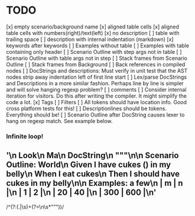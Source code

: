 # TODO

[x] empty scenario/background name
[x] aligned table cells
[x] aligned table cells with numbers(right)/text(left)
[x] no description
[ ] table with trailing space
[ ] description with internal indentation (markdown)
[x] keywords after keywords
[ ] Examples without table
[ ] Examples with table containing only header
[ ] Scenario Outline with step args not in table
[ ] Scenario Outline with table args not in step
[ ] Stack frames from Scenario Outline
[ ] Stack frames from Background
[ ] Back references in compiled nodes
[ ] DocStrings and descriptions: Must verify in unit test that the AST nodes strip away indentation left of first line start
[ ] Lex/parse DocStrings and Descriptions in a more similar fashion. Perhaps line by line is simpler and will solve hanging regexp problem?
[ ] comments
[ ] Consider internal iteration for visitors. Do this after writing the compiler. It might simplify the code a lot.
[x] Tags
[ ] Filters
[ ] All tokens should have location info. Good cross platform tests for this!
[ ] Descriptionlines should be tokens. Everything should be!
[ ] Scenario Outline after DocString causes lexer to hang on regexp match. See example below.


### Infinite loop!
'\n      Look\n      Ma\n      DocString\n      """\n\n  Scenario Outline: World\n    Given I have <m> cukes (<m>) in my belly\n    When I eat <m> cukes\n    Then I should have <n> cukes in my belly\n\n    Examples: a few\n      | m   | n   |\n      |   1 |   2 |\n      |  20 |  40 |\n      | 300 | 600 |\n'
---
/^(?:(.|\s)+(?=\n\s*"""))/
